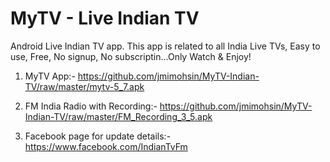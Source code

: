 # MyTV - Live Indian TV
Android Live Indian TV app. This app is related to all India Live TVs, Easy to use, Free, No signup, No subscriptin...Only Watch & Enjoy! 

1. MyTV App:- https://github.com/jmimohsin/MyTV-Indian-TV/raw/master/mytv-5_7.apk

2. FM India Radio with Recording:- https://github.com/jmimohsin/MyTV-Indian-TV/raw/master/FM_Recording_3_5.apk

3. Facebook page for update details:- https://www.facebook.com/IndianTvFm

